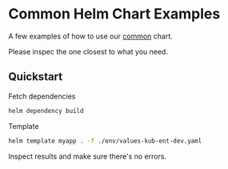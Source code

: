 # Common Helm Chart Examples

A few examples of how to use our [common](https://github.com/entur/helm-charts/tree/main/charts/common) chart.

Please inspec the one closest to what you need.

## Quickstart

Fetch dependencies

```bash
helm dependency build
````

Template

```bash
helm template myapp . -f ./env/values-kub-ent-dev.yaml
```

Inspect results and make sure there's no errors.
